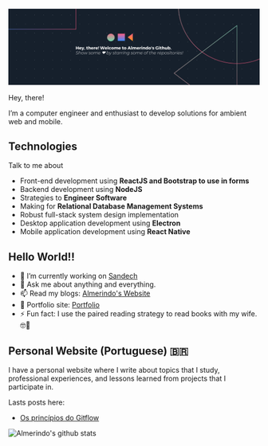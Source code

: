 
![enter image description here](https://raw.githubusercontent.com/almerindoabreu/almerindoabreu/master/banner_github.png)

Hey, there!

I’m a computer engineer and enthusiast to develop solutions for ambient web and mobile.

## Technologies

Talk to me about

-   Front-end development using  **ReactJS and Bootstrap to use in forms**
-   Backend development using  **NodeJS**
-   Strategies to **Engineer Software**
-   Making for  **Relational Database Management Systems**
-   Robust full-stack system design implementation
-   Desktop application development using  **Electron**
-   Mobile application development using  **React Native**

## Hello World!!

- 🔭 I’m currently working on [Sandech](https://www.sandech.com.br/en/)
- 💬 Ask me about anything and everything.
- 📫 Read my blogs: [Almerindo's Website](https://almerindoabreu.netlify.app)
- 🎯 Portfolio site: [Portfolio](]https://almerindoabreu.netlify.app/projetos)
- ⚡ Fun fact: I use the paired reading strategy to read books with my wife.  🤓👸

## Personal Website (Portuguese) 🇧🇷

I have a personal website where I write about topics that I study, professional experiences, and lessons learned from projects that I participate in.

Lasts posts here:

- [Os princípios do Gitflow](https://almerindoabreu.netlify.app/boas-pr%C3%A1ticas-git-flow/)

![Almerindo's github stats](https://github-readme-stats.vercel.app/api?username=almerindoabreu&hide=["issues"]&show_icons=true)
